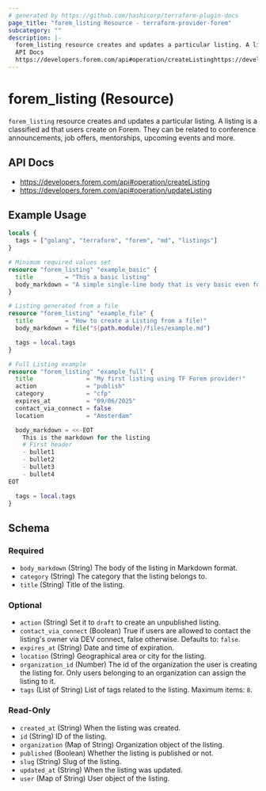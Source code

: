 ```yaml
---
# generated by https://github.com/hashicorp/terraform-plugin-docs
page_title: "forem_listing Resource - terraform-provider-forem"
subcategory: ""
description: |-
  forem_listing resource creates and updates a particular listing. A listing is a classified ad that users create on Forem. They can be related to conference announcements, job offers, mentorships, upcoming events and more.
  API Docs
  https://developers.forem.com/api#operation/createListinghttps://developers.forem.com/api#operation/updateListing
---
```


# forem_listing (Resource)

`forem_listing` resource creates and updates a particular listing. A listing is a classified ad that users create on Forem. They can be related to conference announcements, job offers, mentorships, upcoming events and more.

## API Docs

- https://developers.forem.com/api#operation/createListing
- https://developers.forem.com/api#operation/updateListing

## Example Usage

```terraform
locals {
  tags = ["golang", "terraform", "forem", "md", "listings"]
}

# Minimum required values set
resource "forem_listing" "example_basic" {
  title         = "This a basic listing"
  body_markdown = "A simple single-line body that is very basic even for a listing..."
}

# Listing generated from a file
resource "forem_listing" "example_file" {
  title         = "How to create a Listing from a file!"
  body_markdown = file("${path.module}/files/example.md")

  tags = local.tags
}

# Full Listing example
resource "forem_listing" "example_full" {
  title               = "My first listing using TF Forem provider!"
  action              = "publish"
  category            = "cfp"
  expires_at          = "09/06/2025"
  contact_via_connect = false
  location            = "Amsterdam"

  body_markdown = <<-EOT
    This is the markdown for the listing
    # First header
    - bullet1
    - bullet2
    - bullet3
    - bullet4
EOT

  tags = local.tags
}
```

<!-- schema generated by tfplugindocs -->
## Schema

### Required

- `body_markdown` (String) The body of the listing in Markdown format.
- `category` (String) The category that the listing belongs to.
- `title` (String) Title of the listing.

### Optional

- `action` (String) Set it to `draft` to create an unpublished listing.
- `contact_via_connect` (Boolean) True if users are allowed to contact the listing's owner via DEV connect, false otherwise. Defaults to: `false`.
- `expires_at` (String) Date and time of expiration.
- `location` (String) Geographical area or city for the listing.
- `organization_id` (Number) The id of the organization the user is creating the listing for. Only users belonging to an organization can assign the listing to it.
- `tags` (List of String) List of tags related to the listing. Maximum items: `8`.

### Read-Only

- `created_at` (String) When the listing was created.
- `id` (String) ID of the listing.
- `organization` (Map of String) Organization object of the listing.
- `published` (Boolean) Whether the listing is published or not.
- `slug` (String) Slug of the listing.
- `updated_at` (String) When the listing was updated.
- `user` (Map of String) User object of the listing.



